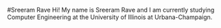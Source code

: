 #Sreeram Rave
Hi! My name is Sreeram Rave and I am currently studying Computer Engineering at the University of Illinois at Urbana-Champaign.
